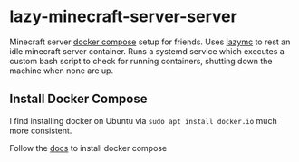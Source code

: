 # lazy-minecraft-server-server

Minecraft server [docker compose](https://github.com/itzg/docker-minecraft-server) setup for friends. Uses [lazymc](https://github.com/timvisee/lazymc/tree/master) to rest an idle minecraft server container. Runs a systemd service which executes a custom bash script to check for running containers, shutting down the machine when none are up.

## Install Docker Compose

I find installing docker on Ubuntu via `sudo apt install docker.io` much more consistent.

Follow the [docs](https://docs.docker.com/compose/install/linux/#install-using-the-repository) to install docker compose

```bash

```
